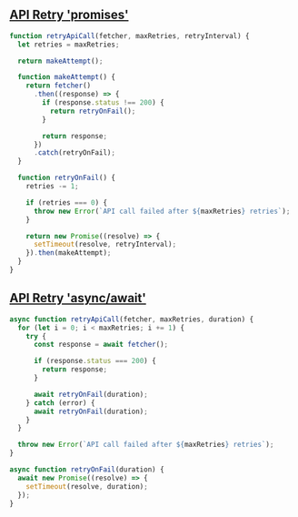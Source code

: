 ## [API Retry 'promises'](https://frontendlead.com/coding-questions/api-retry)

<!-- notecardId: 1757540800926 -->

```js
function retryApiCall(fetcher, maxRetries, retryInterval) {
  let retries = maxRetries;

  return makeAttempt();

  function makeAttempt() {
    return fetcher()
      .then((response) => {
        if (response.status !== 200) {
          return retryOnFail();
        }

        return response;
      })
      .catch(retryOnFail);
  }

  function retryOnFail() {
    retries -= 1;

    if (retries === 0) {
      throw new Error(`API call failed after ${maxRetries} retries`);
    }

    return new Promise((resolve) => {
      setTimeout(resolve, retryInterval);
    }).then(makeAttempt);
  }
}
```

## [API Retry 'async/await'](https://frontendlead.com/coding-questions/api-retry)

<!-- notecardId: 1757542261695 -->

```js
async function retryApiCall(fetcher, maxRetries, duration) {
  for (let i = 0; i < maxRetries; i += 1) {
    try {
      const response = await fetcher();

      if (response.status === 200) {
        return response;
      }

      await retryOnFail(duration);
    } catch (error) {
      await retryOnFail(duration);
    }
  }

  throw new Error(`API call failed after ${maxRetries} retries`);
}

async function retryOnFail(duration) {
  await new Promise((resolve) => {
    setTimeout(resolve, duration);
  });
}
```
